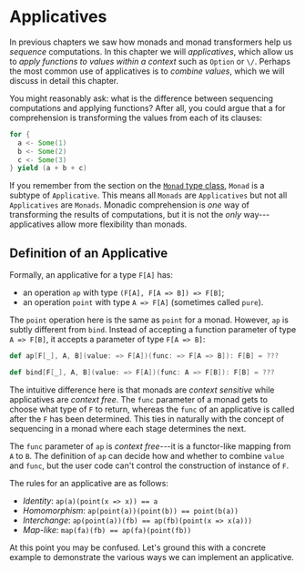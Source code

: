 # Applicatives

In previous chapters we saw how monads and monad transformers help us *sequence* computations. In this chapter we will *applicatives*, which allow us to *apply functions to values within a context* such as `Option` or `\/`. Perhaps the most common use of applicatives is to *combine values*, which we will discuss in detail this chapter.

You might reasonably ask: what is the difference between sequencing computations and applying functions? After all, you could argue that a for comprehension is transforming the values from each of its clauses:

~~~ scala
for {
  a <- Some(1)
  b <- Some(2)
  c <- Some(3)
} yield (a + b + c)
~~~

If you remember from the section on the [`Monad` type class](#monad-type-class), `Monad` is a subtype of `Applicative`. This means all `Monads` are `Applicatives` but not all `Applicatives` are `Monads`. Monadic comprehension is *one* way of transforming the results of computations, but it is not the *only* way---applicatives allow more flexibility than monads.

## Definition of an Applicative

Formally, an applicative for a type `F[A]` has:

 - an operation `ap` with type `(F[A], F[A => B]) => F[B]`;
 - an operation `point` with type `A => F[A]` (sometimes called `pure`).

The `point` operation here is the same as `point` for a monad. However, `ap` is subtly different from `bind`. Instead of accepting a function parameter of type `A => F[B]`, it accepts a parameter of type `F[A => B]`:

~~~ scala
def ap[F[_], A, B](value: => F[A])(func: => F[A => B]): F[B] = ???

def bind[F[_], A, B](value: => F[A])(func: A => F[B]): F[B] = ???
~~~

The intuitive difference here is that monads are *context sensitive* while applicatives are *context free*. The `func` parameter of a monad gets to choose what type of `F` to return, whereas the `func` of an applicative is called after the `F` has been determined. This ties in naturally with the concept of sequencing in a monad where each stage determines the next.

The `func` parameter of `ap` is *context free*---it is a functor-like mapping from `A` to `B`. The definition of `ap` can decide how and whether to combine `value` and `func`, but the user code can't control the construction of instance of `F`.

The rules for an applicative are as follows:

 - *Identity*: `ap(a)(point(x => x)) == a`
 - *Homomorphism*: `ap(point(a))(point(b)) == point(b(a))`
 - *Interchange*: `ap(point(a))(fb) == ap(fb)(point(x => x(a)))`
 - *Map-like*: `map(fa)(fb) == ap(fa)(point(fb))`

At this point you may be confused. Let's ground this with a concrete example to demonstrate the various ways we can implement an applicative.
